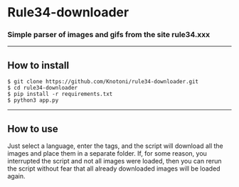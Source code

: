# Rule34-downloader
### Simple parser of images and gifs from the site rule34.xxx
---
## How to install

```
$ git clone https://github.com/Knotoni/rule34-downloader.git
$ cd rule34-downloader
$ pip install -r requirements.txt 
$ python3 app.py
```
---
## How to use

Just select a language, enter the tags, and the script will download all the images and place them in a separate folder.
If, for some reason, you interrupted the script and not all images were loaded, then you can rerun the script without fear that all already downloaded images will be loaded again.
